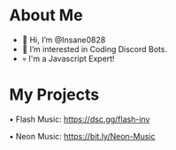 # About Me
- 👋 Hi, I’m @Insane0828
- 👀 I’m interested in Coding Discord Bots.
- 💀 I'm a Javascript Expert!

# My Projects
• Flash Music:
https://dsc.gg/flash-inv

• Neon Music: 
https://bit.ly/Neon-Music
<!---
Insane0828/Insane0828 is a ✨ special ✨ repository because its `README.md` (this file) appears on your GitHub profile.
You can click the Preview link to take a look at your changes.
--->
